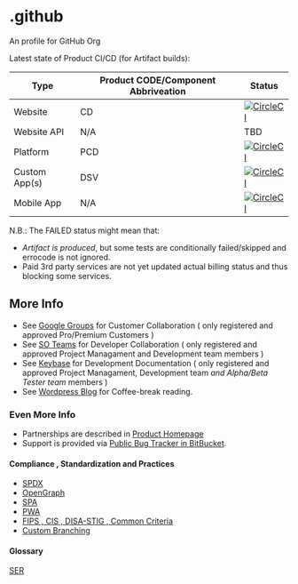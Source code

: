 # .github

An profile for GitHub Org

Latest state of Product CI/CD (for Artifact builds):

| Type | Product CODE/Component Abbriveation | Status |
|---|---|---|
| Website | CD | [![CircleCI](https://circleci.com/gh/HolimaX/React.svg?style=svg&circle-token=1ad83382b085ffc81cd9c161999280cfc11453a3)](https://circleci.com/gh/HolimaX/React) |
| Website API | N/A | TBD |
| Platform | PCD | [![CircleCI](https://circleci.com/gh/HolimaX/libgopyu/tree/master.svg?style=svg&circle-token=4430e021a16bba1021b4e8d7515db2f906d311c0)](https://circleci.com/gh/HolimaX/libgopyu/tree/master) |
| Custom App(s) | DSV | [![CircleCI](https://circleci.com/gh/HolimaX/libcontimig.svg?style=svg&circle-token=cb428453a63496a173b977fd897d6307a59c559c)](https://circleci.com/gh/HolimaX/libcontimig) |
| Mobile App | N/A | [![CircleCI](https://circleci.com/gh/HolimaX/libhacontimig.svg?style=svg&circle-token=a3445d8d90d41bd2a952128f6409f991bd54e320)](https://circleci.com/gh/HolimaX/libhacontimig) |

N.B.: The FAILED status might mean that:

- *Artifact is produced*, but some tests are conditionally failed/skipped and errocode is not ignored.
- Paid 3rd party services are not yet updated actual billing status and thus blocking some services.

## More Info

* See [Google Groups](https://groups.google.com/g/huaweihealthsyncv1y2022) for Customer Collaboration ( only registered and approved Pro/Premium Customers )
* See [SO Teams](https://stackoverflow.com/c/healthdash) for Developer Collaboration ( only registered and approved Project Managament and Development team members )
* See [Keybase](keybase://team/healthdash) for Development Documentation ( only registered and approved Project Managament, Development team _and Alpha/Beta Tester team_ members )
* See [Wordpress Blog](https://linardsliepins.wordpress.com/) for Coffee-break reading.

### Even More Info

* Partnerships are described in [Product Homepage](http://healthdash.lv/partners)
* Support is provided via [Public Bug Tracker in BitBucket](https://bitbucket.org/HolimaX/sandboxandroid/issues/new).

#### Compliance , Standardization and Practices

* [SPDX](https://spdx.github.io/license-list-data)
* [OpenGraph](https://www.opengraph.io/documentation)
* [SPA](https://reactjs.org/docs/glossary.html)
* [PWA](https://developer.mozilla.org/en-US/docs/Web/Progressive_web_apps)
* [FIPS , CIS , DISA-STIG , Common Criteria](https://ubuntu.com/security/certifications/docs)
* [Custom Branching](https://www.bing.com/search?q=custom+git+branchng&cvid=bf96b3ecf09a46129340271dd3cb7e02&aqs=edge..69i57.10071j0j4&FORM=ANAB01&PC=EDGEDB)

#### Glossary

[SER](https://www.healthdash.lv/SER)
